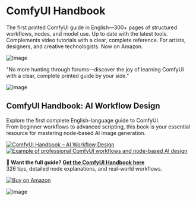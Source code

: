 # ComfyUI Handbook
The first printed ComfyUI guide in English—300+ pages of structured workflows, nodes, and model use. Up to date with the latest tools. Complements video tutorials with a clear, complete reference. For artists, designers, and creative technologists. Now on Amazon.


![Image](https://github.com/user-attachments/assets/89486bf3-3f7e-44e9-85eb-ef2470e4dcd3)

"No more hunting through forums—discover the joy of learning ComfyUI with a clear, complete printed guide by your side."

   ![Image](https://github.com/user-attachments/assets/bdb59ef5-16b6-4113-9380-2b0b51add5ee)



##  ComfyUI Handbook: AI Workflow Design

Explore the first complete English-language guide to ComfyUI.  
From beginner workflows to advanced scripting, this book is your essential resource for mastering node-based AI image generation.

[![ComfyUI Handbook – AI Workflow Design](https://github.com/user-attachments/assets/4fe8bac0-6bee-4f99-9240-d0caf8dfd10c)](https://a.co/d/eockxat)
[![Example of professional ComfyUI workflows and node-based AI design](https://github.com/user-attachments/assets/9ca1917e-c170-48c0-b6c9-8a4104e3e88e)](https://a.co/d/eockxat)

**📘 Want the full guide? [Get the ComfyUI Handbook here](https://a.co/d/eockxat)**  
326 tips, detailed node explanations, and real-world workflows.



   [![Buy on Amazon](https://img.shields.io/badge/Buy%20on-Amazon-orange?style=for-the-badge&logo=amazon)](https://a.co/d/eockxat)




   ![Image](https://github.com/user-attachments/assets/bbc2cb0d-2705-4ba3-a988-b468336d708c)

